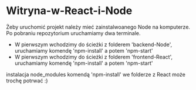 # Witryna-w-React-i-Node

Żeby uruchomić projekt należy mieć zainstalwoanego Node na komputerze. Po pobraniu repozytorium uruchamiamy dwa terminale.

- W pierwszym wchodzimy do ścieżki z folderem 'backend-Node', uruchamiamy komendę 'npm-install' a potem 'npm-start'
- W pierwszym wchodzimy do ścieżki z folderem 'frontend-React', uruchamiamy komendę 'npm-install' a potem 'npm-start'

instalacja node_modules komendą 'npm-install' we folderze z React może trochę potrwać :)
